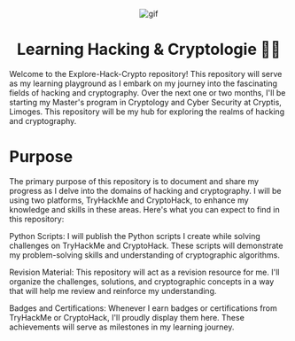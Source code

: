 <p align="center">
<img width="" src="https://media.giphy.com/media/9WC8WTZsFxkRi/giphy.gif" align="center" alt="gif" />
<h1 align="center">Learning Hacking & Cryptologie 🐱‍💻 
</h1>
</p>

Welcome to the Explore-Hack-Crypto repository! This repository will serve as my learning playground as I embark on my journey into the fascinating fields of hacking and cryptography. Over the next one or two months, I'll be starting my Master's program in Cryptology and Cyber Security at Cryptis, Limoges. This repository will be my hub for exploring the realms of hacking and cryptography.

# Purpose

The primary purpose of this repository is to document and share my progress as I delve into the domains of hacking and cryptography. I will be using two platforms, TryHackMe and CryptoHack, to enhance my knowledge and skills in these areas. Here's what you can expect to find in this repository:

Python Scripts: I will publish the Python scripts I create while solving challenges on TryHackMe and CryptoHack. These scripts will demonstrate my problem-solving skills and understanding of cryptographic algorithms.

Revision Material: This repository will act as a revision resource for me. I'll organize the challenges, solutions, and cryptographic concepts in a way that will help me review and reinforce my understanding.

Badges and Certifications: Whenever I earn badges or certifications from TryHackMe or CryptoHack, I'll proudly display them here. These achievements will serve as milestones in my learning journey.
